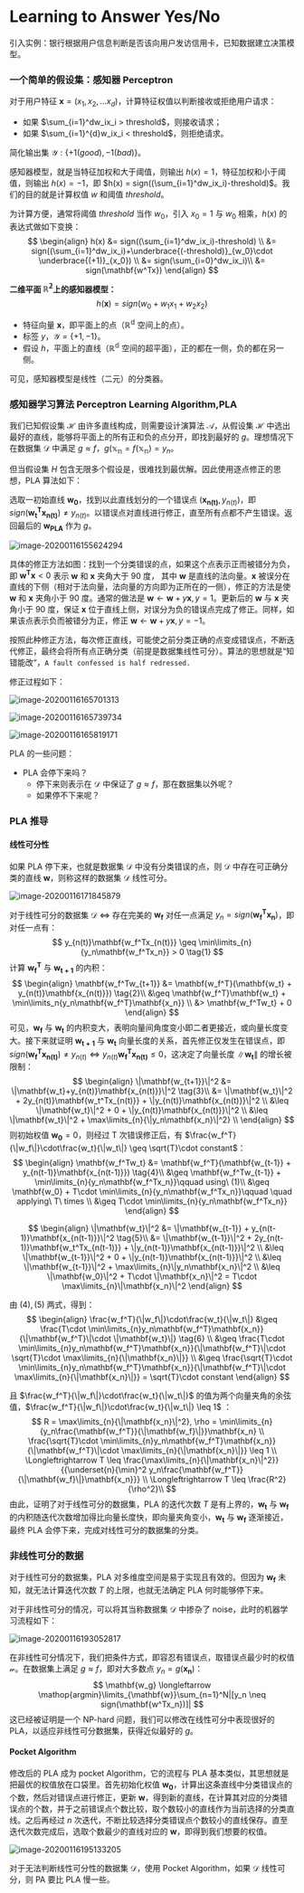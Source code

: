 # Learning to Answer Yes/No

引入实例：银行根据用户信息判断是否该向用户发访信用卡，已知数据建立决策模型。

### 一个简单的假设集：感知器 Perceptron

对于用户特征 $\mathbf{x} = (x_1,x_2,...x_d)$，计算特征权值以判断接收或拒绝用户请求：

- 如果 $\sum_{i=1}^dw_ix_i > threshold$，则接收请求；
- 如果 $\sum_{i=1}^{d}w_ix_i < threshold$，则拒绝请求。

简化输出集 $\mathcal{Y}:\{+1(good),-1(bad)\}$。

感知器模型，就是当特征加权和大于阈值，则输出 $h(x)=1$，特征加权和小于阈值，则输出 $h(x)=-1$，即 $h(x) = sign((\sum_{i=1}^dw_ix_i)-threshold)$。我们的目的就是计算权值 $w$ 和阈值 $threshold$。

为计算方便，通常将阈值 $threshold$ 当作 $w_0$，引入 $x_0=1$ 与 $w_0$ 相乘，$h(x)$ 的表达式做如下变换：
$$
\begin{align}
h(x) 	&= sign((\sum_{i=1}^dw_ix_i)-threshold) \\
		&= sign((\sum_{i=1}^dw_ix_i)+\underbrace{(-threshold)}_{w_0}\cdot \underbrace{(+1)}_{x_0}) \\
		&= sign(\sum_{i=0}^dw_ix_i)\\
		&= sign(\mathbf{w^Tx})
\end{align}
$$

**二维平面 $\mathbb{R^2}$上的感知器模型：**
$$
h(\mathbf{x})=sign(w_0+w_1x_1+w_2x_2)
$$

- 特征向量 $\mathbf{x}$，即平面上的点（$\mathbb{R^d}$ 空间上的点）。
- 标签 $y$，$\mathcal{Y}=\{+1,-1\}$。
- 假设 $h$，平面上的直线（$\mathbb{R^d}$ 空间的超平面），正的都在一侧，负的都在另一侧。

可见，感知器模型是线性（二元）的分类器。

### 感知器学习算法 Perceptron Learning Algorithm,PLA

我们已知假设集 $\mathcal{H}$ 由许多直线构成，则需要设计演算法 $\mathcal{A}$，从假设集 $\mathcal{H}$ 中选出最好的直线，能够将平面上的所有正和负的点分开，即找到最好的 $g$。理想情况下在数据集 $\mathcal{D}$ 中满足 $g \approx f$，$g(\mathbb{x_n}=f(\mathbb{x_n}) = y_n$。

但当假设集 $H$ 包含无限多个假设是，很难找到最优解。因此使用逐点修正的思想，PLA 算法如下：

选取一初始直线 $\mathbf{w_0}$，找到以此直线划分的一个错误点 $(\mathbf{x_{n(t)}},y_{n(t)})$，即 $sign(\mathbf{w^T_tx_{n(t)}}) \neq y_{n(t)}$。以错误点对直线进行修正，直至所有点都不产生错误。返回最后的 $\mathbf{w_{PLA}}$ 作为 $g$。

![image-20200116155624294](image-20200116155624294.png)

具体的修正方法如图：找到一个分类错误的点，如果这个点表示正而被错分为负，即 $\mathbf{w^Tx}<0$ 表示 $\mathbf{w}$ 和 $\mathbf{x}$ 夹角大于 90 度， 其中 $\mathbf{w}$ 是直线的法向量。$\mathbf{x}$ 被误分在直线的下侧（相对于法向量，法向量的方向即为正所在的一侧），修正的方法是使 $\mathbf{w}$ 和 $\mathbf{x}$ 夹角小于 90 度。通常的做法是 $\mathbf{w} \leftarrow \mathbf{w} + y\mathbf{x}, y=1$。更新后的 $\mathbf{w}$ 与 $\mathbf{x}$ 夹角小于 90 度，保证 $\mathbf{x}$ 位于直线上侧，对误分为负的错误点完成了修正。同样，如果该点表示负而被错分为正，修正 $\mathbf{w} \leftarrow \mathbf{w} + y\mathbf{x},y=-1$。

按照此种修正方法，每次修正直线，可能使之前分类正确的点变成错误点，不断迭代修正，最终会将所有点正确分类（前提是数据集线性可分）。算法的思想就是“知错能改“，`A fault confessed is half redressed.`

修正过程如下：

![image-20200116165701313](image-20200116165701313.png)

![image-20200116165739734](image-20200116165739734.png)

![image-20200116165819171](image-20200116165819171.png)

PLA 的一些问题：

- PLA 会停下来吗？
  - 停下来则表示在 $\mathcal{D}$ 中保证了 $g\approx f$，那在数据集以外呢？
  - 如果停不下来呢？

### PLA 推导

#### 线性可分性

如果 PLA 停下来，也就是数据集 $\mathcal{D}$ 中没有分类错误的点，则 $\mathcal{D}$ 中存在可正确分类的直线 $\mathbf{w}$，则称这样的数据集 $\mathcal{D}$ 线性可分。

![image-20200116171845879](image-20200116171845879.png)

对于线性可分的数据集 $\mathcal{D}\ \Longleftrightarrow$ 存在完美的 $\mathbf{w_f}$ 对任一点满足 $y_n = sign(\mathbf{w_f^Tx_n})$，即对任一点有：
$$
y_{n(t)}\mathbf{w_f^Tx_{n(t)}} \geq \min\limits_{n}{y_n\mathbf{w_f^Tx_n}} > 0 \tag{1}
$$
计算 $\mathbf{w_f^T}$ 与 $\mathbf{w_{t+1}}$ 的内积：
$$
\begin{align}
\mathbf{w_f^Tw_{t+1}}	&= \mathbf{w_f^T}(\mathbf{w_t} + y_{n(t)}\mathbf{x_{n(t)}}) \tag{2}\\
						&\geq \mathbf{w_f^T}\mathbf{w_t} + \min\limits_n{y_n\mathbf{w_f^T}\mathbf{x_n}} \\
						&> \mathbf{w_f^Tw_t} + 0
\end{align}
$$
可见，$\mathbf{w_f}$ 与 $\mathbf{w_t}$ 的内积变大，表明向量间角度变小即二者更接近，或向量长度变大。接下来就证明 $\mathbf{w_{t+1}}$ 与 $\mathbf{w_t}$ 向量长度的关系，首先修正仅发生在错误点，即$sign(\mathbf{w_f^Tx_{n(t)}}) \neq y_{n(t)} \Leftrightarrow y_{n(t)}\mathbf{w_f^Tx_{n(t)}} \leq 0$，这决定了向量长度 $\|\mathbf{w_t}\|$ 的增长被限制：
$$
\begin{align}
\|\mathbf{w_{t+1}}\|^2	&= \|\mathbf{w_t}+y_{n(t)}\mathbf{x_{n(t)}}\|^2 \tag{3}\\
						&= \|\mathbf{w_t}\|^2 + 2y_{n(t)}\mathbf{w_t^Tx_{n(t)}} + \|y_{n(t)}\mathbf{x_{n(t)}}\|^2 \\
						&\leq \|\mathbf{w_t}\|^2 + 0 + \|y_{n(t)}\mathbf{x_{n(t)}}\|^2 \\
						&\leq \|\mathbf{w_t}\|^2 + \max\limits_{n}{\|y_n\mathbf{x_n}\|^2} \\			
\end{align}
$$
则初始权值 $\mathbf{w_0} = 0$，则经过 T 次错误修正后，有 $\frac{w_f^T}{\|w_f\|}\cdot\frac{w_t}{\|w_t\|} \geq \sqrt{T}\cdot constant$：
$$
\begin{align}
\mathbf{w_f^Tw_t}	&= \mathbf{w_f^T}(\mathbf{w_{t-1}} + y_{n(t-1)}\mathbf{x_{n(t-1)}}) \tag{4}\\
					&\geq \mathbf{w_f^Tw_{t-1}} + \min\limits_{n}{y_n\mathbf{w_f^Tx_n}}\qquad using\ (1)\\
					&\geq \mathbf{w_0} + T\cdot \min\limits_{n}{y_n\mathbf{w_f^Tx_n}}\qquad \quad applying\ T\ times \\
					&\geq T\cdot \min\limits_{n}{y_n\mathbf{w_f^Tx_n}}
\end{align}
$$

$$
\begin{align}
\|\mathbf{w_t}\|^2	&= \|\mathbf{w_{t-1}} + y_{n(t-1)}\mathbf{x_{n(t-1)}}\|^2 \tag{5}\\
					&= \|\mathbf{w_{t-1}}\|^2 + 2y_{n(t-1)}\mathbf{w_t^Tx_{n(t-1)}} + \|y_{n(t-1)}\mathbf{x_{n(t-1)}}\|^2 \\
					&\leq \|\mathbf{w_{t-1}}\|^2 + 0 + \|y_{n(t-1)}\mathbf{x_{n(t-1)}}\|^2 \\
					&\leq \|\mathbf{w_{t-1}}\|^2 + \max\limits_{n}\|y_n\mathbf{x_n}\|^2 \\
					&\leq \|\mathbf{w_0}\|^2 + T\cdot \|\mathbf{x_n}\|^2 = T\cdot \max\limits_{n}\|\mathbf{x_n}\|^2
\end{align}
$$

由 $(4),(5)$ 两式，得到：
$$
\begin{align}
\frac{w_f^T}{\|w_f\|}\cdot\frac{w_t}{\|w_t\|}	&\geq	\frac{T\cdot \min\limits_{n}y_n\mathbf{w_f^T}\mathbf{x_n}}{\|\mathbf{w_f^T}\|\cdot \|\mathbf{w_t}\|} \tag{6} \\
&\geq \frac{T\cdot \min\limits_{n}y_n\mathbf{w_f^T}\mathbf{x_n}}{\|\mathbf{w_f^T}\|\cdot \sqrt{T}\cdot \max\limits_{n}{\|\mathbf{x_n}\|}} \\
&\geq \frac{\sqrt{T}\cdot \min\limits_{n}y_n\mathbf{w_f^T}\mathbf{x_n}}{\|\mathbf{w_f^T}\|\cdot \max\limits_{n}{\|\mathbf{x_n}\|}} = \sqrt{T}\cdot constant
\end{align}
$$

且 $\frac{w_f^T}{\|w_f\|}\cdot\frac{w_t}{\|w_t\|}$ 的值为两个向量夹角的余弦值，$\frac{w_f^T}{\|w_f\|}\cdot\frac{w_t}{\|w_t\|} \leq 1$ ：
$$
R = \max\limits_{n}{\|\mathbf{x_n}\|^2}, \rho = \min\limits_{n}{y_n\frac{\mathbf{w_f^T}}{\|\mathbf{w_f}\|}}\mathbf{x_n} \\
\frac{\sqrt{T}\cdot \min\limits_{n}y_n\mathbf{w_f^T}\mathbf{x_n}}{\|\mathbf{w_f^T}\|\cdot \max\limits_{n}{\|\mathbf{x_n}\|}} \leq 1 \\
\Longleftrightarrow T \leq \frac{\max\limits_{n}{\|\mathbf{x_n}\|^2}}{{\underset{n}{\min}^2 y_n\frac{\mathbf{w_f^T}}{\|\mathbf{w_f}\|}\mathbf{x_n}}} \\
\Longleftrightarrow T \leq \frac{R^2}{\rho^2}\\
$$
由此，证明了对于线性可分的数据集，PLA 的迭代次数 $T$ 是有上界的，$\mathbf{w_t}$ 与 $\mathbf{w_f}$ 的内积随迭代次数增加得比向量长度快，即向量夹角变小，$\mathbf{w_t}$ 与 $\mathbf{w_f}$ 逐渐接近，最终 PLA 会停下来，完成对线性可分的数据集的分类。

### 非线性可分的数据

对于线性可分的数据集，PLA 对多维度空间是易于实现且有效的。但因为 $\mathbf{w_f}$ 未知，就无法计算迭代次数 $T$ 的上限，也就无法确定 PLA 何时能够停下来。

对于非线性可分的情况，可以将其当称数据集 $\mathcal{D}$ 中掺杂了 noise，此时的机器学习流程如下：

![image-20200116193052817](image-20200116193052817.png)

在非线性可分情况下，我们把条件方式，即容忍有错误点，取错误点最少时的权值 $\mathcal{w}$。在数据集上满足 $g\approx f$，即对大多数点 $y_n=g(\mathbf{x_n})$：
$$
\mathbf{w_g} \longleftarrow \mathop{argmin}\limits_{\mathbf{w}}\sum_{n=1}^N|[y_n \neq sign(\mathbf{w^Tx_n})]|
$$
这已经被证明是一个 NP-hard 问题，我们可以修改在线性可分中表现很好的 PLA，以适应非线性可分数据集，获得近似最好的 $g$。

#### Pocket Algorithm

修改后的 PLA 成为 pocket Algorithm，它的流程与 PLA 基本类似，其思想就是把最优的权值放在口袋里。首先初始化权值 $\mathbf{w_0}$，计算出这条直线中分类错误点的个数，然后对错误点进行修正，更新 $\mathbf{w}$，得到新的直线，在计算其对应的分类错误点的个数，并于之前错误点个数比较，取个数较小的直线作为当前选择的分类直线。之后再经过 $n$ 次迭代，不断比较选择分类错误点个数较小的直线保存。直至迭代次数完成后，选取个数最少的直线对应的 $\mathbf{w}$，即得到我们想要的权值。

![image-20200116195133205](image-20200116195133205.png)

对于无法判断线性可分性的数据集 $\mathcal{D}$，使用 Pocket Algorithm，如果 $\mathcal{D}$ 线性可分，则 PA 要比 PLA 慢一些。